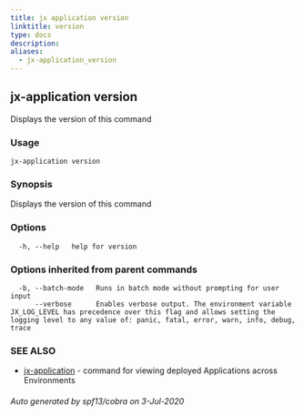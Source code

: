 ```yaml
---
title: jx application version
linktitle: version
type: docs
description: 
aliases:
  - jx-application_version
---
```


## jx-application version

Displays the version of this command

### Usage

```
jx-application version
```

### Synopsis

Displays the version of this command

### Options

```
  -h, --help   help for version
```

### Options inherited from parent commands

```
  -b, --batch-mode   Runs in batch mode without prompting for user input
      --verbose      Enables verbose output. The environment variable JX_LOG_LEVEL has precedence over this flag and allows setting the logging level to any value of: panic, fatal, error, warn, info, debug, trace
```

### SEE ALSO

* [jx-application](..)	 - command for viewing deployed Applications across Environments

###### Auto generated by spf13/cobra on 3-Jul-2020
